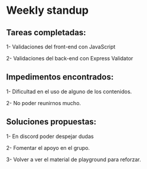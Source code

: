 # Weekly standup

## Tareas completadas:

1- Validaciones del front-end con JavaScript

2-  Validaciones del back-end con Express Validator


## Impedimentos encontrados:

1- Dificultad en el uso de alguno de los contenidos.

2- No poder reunirnos mucho.

## Soluciones propuestas:

1- En discord poder despejar dudas 

2- Fomentar el apoyo en el grupo.

3- Volver a ver el material de playground para reforzar.
